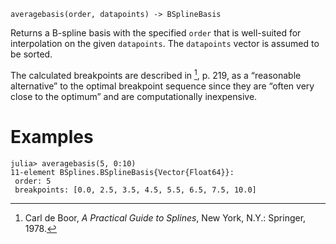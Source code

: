 ```
averagebasis(order, datapoints) -> BSplineBasis
```

Returns a B-spline basis with the specified `order` that is well-suited for interpolation on the given `datapoints`. The `datapoints` vector is assumed to be sorted.

The calculated breakpoints are described in [^deBoor1978], p. 219, as a “reasonable alternative” to the optimal breakpoint sequence since they are “often very close to the optimum” and are computationally inexpensive.

[^deBoor1978]: Carl de Boor, *A Practical Guide to Splines*, New York, N.Y.: Springer, 1978.

# Examples

```jldoctest
julia> averagebasis(5, 0:10)
11-element BSplines.BSplineBasis{Vector{Float64}}:
 order: 5
 breakpoints: [0.0, 2.5, 3.5, 4.5, 5.5, 6.5, 7.5, 10.0]
```
